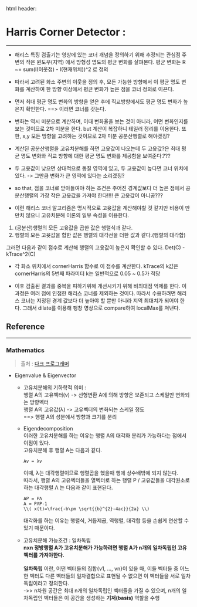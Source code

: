 html header: <script type="text/javascript" src="http://cdn.mathjax.org/mathjax/latest/MathJax.js?config=TeX-AMS-MML_HTMLorMML"></script>

# Harris Corner Detector :
***
 - 해리스 특징 검출기는 영상에 있는 코너 개념을 정의하기 위해 추정되는 관심점 주변의 작은 윈도우(지역) 에서 방형성 명도의 평균 변화를 살펴본다. 평균 변화는 R ~= sum(I(이웃점) - I(현재위치))^2 로 정의

- 따라서 고려된 화소 주변의 이웃을 정의 후, 모든 가능한 방향에서 이 평균 명도 변화를 계산하여 한 방향 이상에서 평균 변화가 높은 점을 코너 정의로 이끈다.

- 먼저 최대 평균 명도 변화의 방향을 얻은 후에 직교방향에서도 평균 명도 변화가 높은지 확인한다. ==> 이러면 코너를 갖는다.

- 변화는 역시 미분으로 계산하며, 이때 변화율을 보는 것이 아니라, 어떤 변화인지를 보는 것이므로 2차 미분을 한다.
but 계산이 복잡하니 테일러 정리를 이용한다. 또한, x,y 모든 방향을 고려하는 것이므로 2차 미분 공분산행렬로 해야겠징?

- 계산된 공분산행렬을 고유치분해를 하면 고윳값이 나오는데 두 고윳값?은 최대 평균 명도 변화와 직교 방향에 대한 평균 명도 변화를 제공함을 보여준다.???

- 두 고윳값이 낮으면 상대적으로 동질 영역에 있고, 두 고윳값이 높다면 코너 위치에 있다. -> 그만큼 변화가 큰 영역에 있다는 소리겠징?

- so that, 점을 코너로 받아들여야 하는 조건은 주어진 경계값보다 더 높은 점에서 공분산행렬의 가장 작은 고윳값을 가져야 한다!!!! 큰 고윳값이 아니공???

- 이런 해리스 코너 알고리즘은 명시적으로 고윳값을 계산해야할 것 같지만 비용이 만만치 않으니 고유치분해 이론의 일부 속성을 이용한다.
1. (공분산)행렬의 모든 고윳값을 곱한 값은 행렬식과 같다.
2. 행렬의 모든 고윳값을 합한 값은 행렬의 대각선을 더한 값과 같다.(행렬의 대각합)

그러면 다음과 같이 점수로 계산해 행렬의 고윳값이 높은지 확인할 수 있다. Det(C) - kTrace^2(C)

- 각 화소 위치에서 cornerHarris 함수로 이 점수를 계산한다. kTrace의 k값은 cornerHarris의 5번째 파라미터 k는 일반적으로 0.05 ~ 0.5가 적당

- 이후 검출된 결과를 중복을 피하기위해 개선시키기 위해 비최대점 억제를 한다. 이 과정은 여러 점에 인접한 해리스 코너를 제외하는 것이다.
따라서 수용하려면 해리스 코너는 지정된 경계 값보다 더 높아야 할 뿐만 아니라 지역 최대치가 되어야 한다. 그래서 dilate를 이용해 팽창 영상으로 compare하여 localMax를 쳐낸다.

## Reference
***
### Mathematics
> 출처 : [다크 프로그래머](http://darkpgmr.tistory.com/105)

- Eigenvalue & Eigenvector

  - 고유치분해의 기하학적 의미 :</br>
    행렬 A의 고유벡터(v) -> 선형변환 A에 의해 방향은 보존되고 스케일만 변화되는 방향벡터</br>
    행렬 A의 고유값(λ) -> 고유벡터의 변화되는 스케일 정도</br>
    ==> 행렬 A의 성분에서 방향과 크기를 분리

  - Eigendecomposition</br>
    이러한 고유치분해를 하는 이유는 행렬 A의 대각화 분리가 가능하다는 점에서 이점이 있다.</br>
    고유치분해 후 행렬 A는 다음과 같다.</br>
    ```
    Av = λv
    ```
    이때, λ는 대각행렬이므로 행렬곱을 했을때 행에 상수배밖에 되지 않는다.</br>
    따라서, 행렬 A의 고유벡터들을 열벡터로 하는 행렬 P / 고유값들을 대각원소로 하는 대각행렬 Λ 는 다음과 같이 표현된다.
    ```
    AP = PΛ
    A = PΛP-1
    \\( x(t)=\frac{-b\pm \sqrt{{b}^{2}-4ac}}{2a} \\)
    ```
    대각화를 하는 이유는 행렬식, 거듭제곱, 역행렬, 대각합 등을 손쉽게 연산할 수 있기 때문이다.

  - 고유치분해 가능조건 : 일차독립</br>
    **nxn 정방행렬 A가 고유치분해가 가능하려면 행렬 A가 n개의 일차독립인 고유벡터를 가져야한다.**</br>
    </br>
    **일차독립** 이란, 어떤 벡터들의 집합{v1, ..., vn}이 있을 때, 이들 벡터들 중 어느 한 벡터도 다른 벡터들의
    일차결합으로 표현될 수 없으면 이 벡터들을 서로 일차독립이라고 정의한다.</br>
    ->> n차원 공간은 최대 n개의 일차독립인 벡터들을 가질 수 있으며, n개의 일차독립인 벡터들은 이 공간을
    생성하는 **기저(basis)** 역할을 수행
